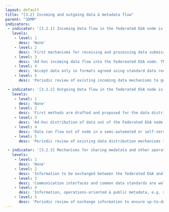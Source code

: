 ```yaml
---
layout: default
title: "[3.2] Incoming and outgoing data & metadata flow"
parent: "3DMM"
indicators:
 - indicator: '[3.2.1] Incoming Data flow in the federated EGA node is established'
   levels:
    - level: 1
      desc: 'None'
    - level: 2
      desc: 'First mechanisms for receiving and processing data submissions are designed.'
    - level: 3  
      desc: 'Ad-hoc incoming data flow into the Federeated EGA node. This is a largely unautomated process.'
    - level: 4
      desc: 'Accept data only in formats agreed using standard data reception services. Accepted formats follows the general agreement reached at the Federated EGA ecosystem'
    - level: 5
      desc: 'Periodic review of existing incoming data mechanisms to guarantee up-to-date implementations and the opportunity to incorporate newly accepted data-types and developed data transfer protocols for accepted data-types'

 - indicator: '[3.2.2] Outgoing Data flow in the federated EGA node is established'
   levels:
    - level: 1
      desc: 'None'
    - level: 2
      desc: 'First methods are drafted and proposed for the data distribution out of the Federated EGA node.'
    - level: 3  
      desc: 'Ad-hoc distribution of data out of the Federated EGA node to approved users using labour intensive protocols e.g., staging and distribution via Globus.'
    - level: 4
      desc: 'Data can flow out of node in a semi-automated or self-service way for approved users using secure protocols, e.g. encrypted data, secure transfer protocol. Majority of data distribution scenarios agreed by the Federated EGA ecosystem are supported by the node'
    - level: 5
      desc: 'Periodic review of existing data distribution mechanisms to guarantee up-to-date implementations and the opportunity to incorporate newly accepted data-types, developed data transfer protocols as well as to scale-up the service to cope with increasing use, including the use of standards for partial data retrieval, e.g. htsget for sequencing/variant data.'

 - indicator: '[3.2.3] Mechanisms for sharing medatata and other operations-oriented information are established between the federated EGA node and Central EGA'
   levels:
    - level: 1
      desc: 'None'
    - level: 2
      desc: 'Information to be exchanged between the federated EGA and Central EGA is drafted.'
    - level: 3  
      desc: 'Communication interfaces and common data standards are well defined. Information, operations-oriented & public metadata, e.g. study metadata, accessions, can be exchanged between the federated EGA node and Central EGA in a manual way.'
    - level: 4
      desc: 'Information, operations-oriented & public metadata, e.g. study metadata, accessions, is exchanged between the federated EGA node and Central EGA in an automated or scheduled way.'
    - level: 5
      desc: 'Periodic review of exchange information to ensure up-to-date implementations as well as to facilitate the adoption of new standards and newly developed technologies. This periodic review can facilitate the redefinition of exchanged information.'
---
```

